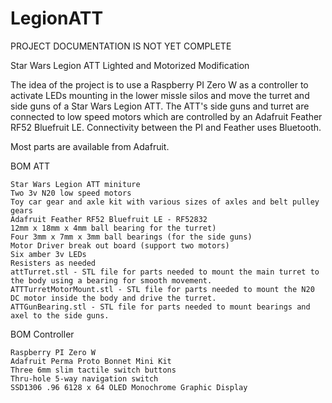 # LegionATT

PROJECT DOCUMENTATION IS NOT YET COMPLETE

Star Wars Legion ATT Lighted and Motorized Modification

The idea of the project is to use a Raspberry PI Zero W as a controller to activate LEDs mounting in the lower missle silos and move the turret and side guns of a Star Wars Legion ATT. The ATT's side guns and turret are connected to low speed motors which are controlled by an Adafruit Feather RF52 Bluefruit LE. Connectivity between the PI and Feather uses Bluetooth.

Most parts are available from Adafruit.

BOM ATT

	Star Wars Legion ATT miniture
	Two 3v N20 low speed motors
	Toy car gear and axle kit with various sizes of axles and belt pulley gears
	Adafruit Feather RF52 Bluefruit LE - RF52832
	12mm x 18mm x 4mm ball bearing for the turret)
	Four 3mm x 7mm x 3mm ball bearings (for the side guns)
	Motor Driver break out board (support two motors)
	Six amber 3v LEDs
	Resisters as needed
	attTurret.stl - STL file for parts needed to mount the main turret to the body using a bearing for smooth movement.
	ATTTurretMotorMount.stl - STL file for parts needed to mount the N20 DC motor inside the body and drive the turret.
	ATTGunBearing.stl - STL file for parts needed to mount bearings and axel to the side guns.
   
   
BOM Controller

	Raspberry PI Zero W
	Adafruit Perma Proto Bonnet Mini Kit
	Three 6mm slim tactile switch buttons
	Thru-hole 5-way navigation switch
	SSD1306 .96 6128 x 64 OLED Monochrome Graphic Display
 
